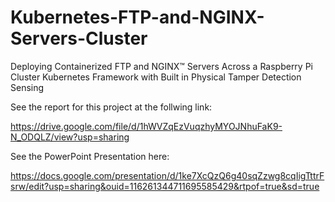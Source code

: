 # Kubernetes-FTP-and-NGINX-Servers-Cluster
Deploying Containerized FTP and NGINX™ Servers Across a Raspberry Pi Cluster Kubernetes Framework with Built in Physical Tamper Detection Sensing

See the report for this project at the follwing link:

https://drive.google.com/file/d/1hWVZqEzVuqzhyMYOJNhuFaK9-N_ODQLZ/view?usp=sharing

See the PowerPoint Presentation here:

https://docs.google.com/presentation/d/1ke7XcQzQ6g40sqZzwg8cqIigTttrFsrw/edit?usp=sharing&ouid=116261344711695585429&rtpof=true&sd=true
